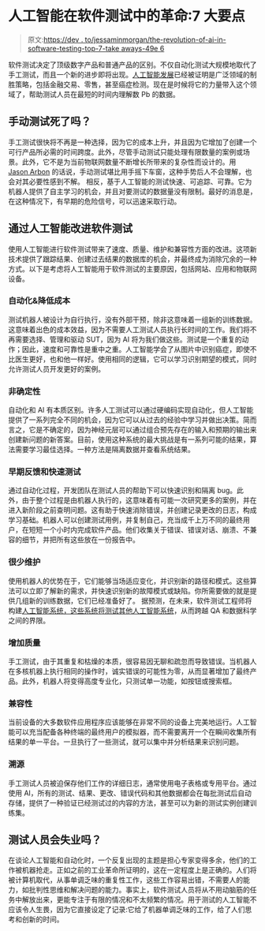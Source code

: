 # 人工智能在软件测试中的革命:7 大要点

> 原文:[https://dev . to/jessaminmorgan/the-revolution-of-ai-in-software-testing-top-7-take aways-49e 6](https://dev.to/jessaminmorgan/the-revolution-of-ai-in-software-testing-top-7-takeaways--49e6)

软件测试决定了顶级数字产品和普通产品的区别。不仅自动化测试大规模地取代了手工测试，而且一个新的进步即将出现。[人工智能发展](https://indatalabs.com/services/data-science)已经被证明是广泛领域的制胜策略，包括金融交易、零售，甚至癌症检测。现在是时候将它的力量带入这个领域了，帮助测试人员在最短的时间内理解数 Pb 的数据。

## 手动测试死了吗？

手工测试很快将不再是一种选择，因为它的成本上升，并且因为它增加了创建一个可行产品所必需的时间跨度。此外，尽管手动测试只能处理有限数量的案例或场景。此外，它不是为当前物联网数量不断增长所带来的复杂性而设计的。用 [Jason Arbon](https://www.stickyminds.com/interview/future-software-testing-ai-interview-jason-arbon) 的话说，手动测试堪比用手摇下车窗，这种手势后人不会理解，也会对其必要性感到不解。
相反，基于人工智能的测试快速、可追踪、可靠。它为机器人提供了自主学习的机会，并且对要测试的数据量没有限制。最好的消息是，在这种情况下，有早期的危险信号，可以迅速采取行动。

## 通过人工智能改进软件测试

使用人工智能进行软件测试带来了速度、质量、维护和兼容性方面的改进。这项新技术提供了跟踪结果、创建过去结果的数据库的机会，并最终成为消除冗余的一种方式。以下是考虑将人工智能用于软件测试的主要原因，包括网站、应用和物联网设备。

### 自动化&降低成本

测试机器人被设计为自行执行，没有外部干预，除非这意味着一组新的训练数据。这意味着出色的成本效益，因为不需要人工测试人员执行长时间的工作。我们将不再需要选择、管理和驱动 SUT，因为 AI 将为我们做这些。测试是一个重复的动作；因此，速度和可靠性是重中之重。人工智能学会了从图片中识别癌症，即使不比医生更好，也和他一样好。使用相同的逻辑，它可以学习识别期望的模式，同时允许测试人员开发更好的案例。

### 非确定性

自动化和 AI 有本质区别。许多人工测试可以通过硬编码实现自动化，但人工智能提供了一系列完全不同的机会，因为它可以从过去的经验中学习并做出决策。简而言之，它是不确定的，因为神经元层可以通过组合预先存在的输入和预期的输出来创建新问题的新答案。目前，使用这种系统的最大挑战是有一系列可能的结果，算法需要学习最佳选择。一种方法是隔离数据并查看系统结果。

### 早期反馈和快速测试

通过自动化过程，开发团队在测试人员的帮助下可以快速识别和隔离 bug。此外，由于整个过程是由机器人执行的，这意味着有可能一次研究更多的案例，并在进入新阶段之前查明问题。这有助于快速消除错误，并创建记录更改的日志，构成学习基础。机器人可以创建测试用例，并复制自己，充当成千上万不同的最终用户，在短短一个小时内完成软件产品。他们收集关于错误、错误对话、崩溃、不兼容的细节，并把所有这些放在一份报告中。

### 很少维护

使用机器人的优势在于，它们能够当场适应变化，并识别新的路径和模式。这些算法可以立即了解新的需求，并快速识别新的故障模式或缺陷。你所需要做的就是提供几组新的训练数据，它们已经准备好了。
据预测，在未来，软件测试工程师将构建[人工智能系统，这些系统将测试其他人工智能系统](https://techbeacon.com/5-ways-ai-will-change-software-testing)，从而跨越 QA 和数据科学之间的界限。

### 增加质量

手工测试，由于其重复和枯燥的本质，很容易因无聊和疏忽而导致错误。当机器人在多核机器上执行相同的操作时，诚实错误的可能性为零，从而显著增加了最终产品。此外，机器人将变得高度专业化，只测试单一功能，如按钮或搜索框。

### 兼容性

当前设备的大多数软件应用程序应该能够在非常不同的设备上完美地运行。人工智能可以充当配备各种终端的最终用户的模拟器，而不需要离开一个在瞬间收集所有结果的单一平台。一旦执行了一些测试，就可以集中并分析结果来识别问题。

### 溯源

手工测试人员被迫保存他们工作的详细日志，通常使用电子表格或专用平台。通过使用 AI，所有的测试、结果、更改、错误代码和其他数据都会在每批测试后自动存储，提供了一种验证已经测试过的内容的方法，甚至可以为新的测试实例创建训练集。

## 测试人员会失业吗？

在谈论人工智能和自动化时，一个反复出现的主题是担心专家变得多余，他们的工作被机器抢走。正如之前的工业革命所证明的，这在一定程度上是正确的。人们将被计算机取代，从事单调乏味的重复性工作，这些工作容易出错，不需要人的能力，如批判性思维和解决问题的能力。事实上，软件测试人员将从不用动脑筋的任务中解放出来，更能专注于有限的情况和不太频繁的情况。用于测试的人工智能不应该令人生畏，因为它直接设定了记录:它给了机器单调乏味的工作，给了人们思考和创新的时间。